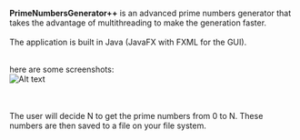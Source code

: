 <b>PrimeNumbersGenerator++</b> is an advanced prime numbers generator that takes the advantage of multithreading to make the generation faster.<br />
<br />The application is built in Java (JavaFX with FXML for the GUI).<br />

<br /> here are some screenshots:<br />
![Alt text](http://i.imgur.com/NCppusp.png "Program Screenshot")

<br /><br /> The user will decide N to get the prime numbers from 0 to N. These numbers are then saved to a file on your file system.